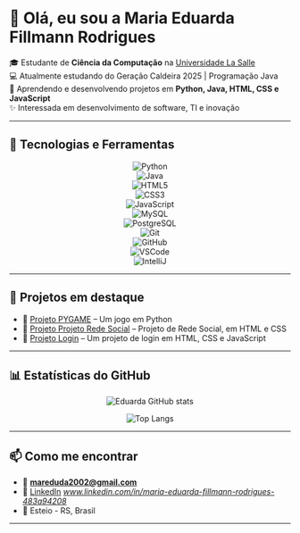 # 👋 Olá, eu sou a Maria Eduarda Fillmann Rodrigues  

🎓 Estudante de **Ciência da Computação** na [Universidade La Salle](https://www.unilasalle.edu.br)  
💻 Atualmente estudando do Geração Caldeira 2025 | Programação Java  
🌱 Aprendendo e desenvolvendo projetos em **Python, Java, HTML, CSS e JavaScript**  
✨ Interessada em desenvolvimento de software, TI e inovação  

---

## 🚀 Tecnologias e Ferramentas  

<div align="center">
  
![Python](https://img.shields.io/badge/Python-3776AB?style=for-the-badge&logo=python&logoColor=white)  
![Java](https://img.shields.io/badge/Java-ED8B00?style=for-the-badge&logo=openjdk&logoColor=white)  
![HTML5](https://img.shields.io/badge/HTML5-E34F26?style=for-the-badge&logo=html5&logoColor=white)  
![CSS3](https://img.shields.io/badge/CSS3-1572B6?style=for-the-badge&logo=css3&logoColor=white)  
![JavaScript](https://img.shields.io/badge/JavaScript-F7DF1E?style=for-the-badge&logo=javascript&logoColor=black)  
![MySQL](https://img.shields.io/badge/MySQL-005C84?style=for-the-badge&logo=mysql&logoColor=white)  
![PostgreSQL](https://img.shields.io/badge/PostgreSQL-316192?style=for-the-badge&logo=postgresql&logoColor=white)  
![Git](https://img.shields.io/badge/Git-F05032?style=for-the-badge&logo=git&logoColor=white)  
![GitHub](https://img.shields.io/badge/GitHub-181717?style=for-the-badge&logo=github&logoColor=white)  
![VSCode](https://img.shields.io/badge/VS%20Code-0078d7?style=for-the-badge&logo=visual-studio-code&logoColor=white)  
![IntelliJ](https://img.shields.io/badge/IntelliJ%20IDEA-000000?style=for-the-badge&logo=intellij-idea&logoColor=white)  

</div>

---

## 📌 Projetos em destaque  

- 🔹 [Projeto PYGAME](https://github.com/eduardafillmann/pygame-exercicio) – Um jogo em Python  
- 🔹 [Projeto Projeto Rede Social](https://github.com/eduardafillmann/projeto-social) – Projeto de Rede Social, em HTML e CSS  
- 🔹 [Projeto Login](https://github.com/eduardafillmann/projeto-login) – Um projeto de login em HTML, CSS e JavaScript 

---

## 📊 Estatísticas do GitHub  

<div align="center">

![Eduarda GitHub stats](https://github-readme-stats.vercel.app/api?username=eduardafillmann&show_icons=true&theme=tokyonight)  

![Top Langs](https://github-readme-stats.vercel.app/api/top-langs/?username=eduardafillmann&layout=compact&theme=tokyonight)  

</div>

---

## 📫 Como me encontrar  

- 📧 **mareduda2002@gmail.com**  
- 💼 [LinkedIn](#) *www.linkedin.com/in/maria-eduarda-fillmann-rodrigues-483a94208*  
- 📍 Esteio - RS, Brasil  

---
